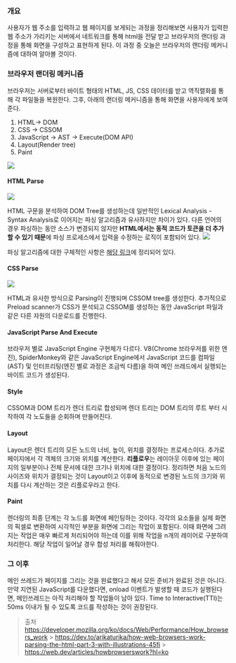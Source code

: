 ### 개요

사용자가 웹 주소를 입력하고 웹 페이지를 보게되는 과정을 정리해보면 사용자가 입력한 웹 주소가 가리키는 서버에서 네트워크를 통해 html을 전달 받고 브라우저의 랜더링 과정을 통해 화면을 구성하고 표현하게 된다. 이 과정 중 오늘은 브라우저의 랜더링 메커니즘에 대하여 알아볼 것이다.

### 브라우저 랜더링 메커니즘

브라우저는 서버로부터 바이트 형태의 HTML, JS, CSS 데이터를 받고 역직렬화를 통해 각 파일들을 복원한다. 그후, 아래의 랜더링 메커니즘을 통해 화면을 사용자에게 보여준다.

>

1. HTML-> DOM
2. CSS -> CSSOM
3. JavaScript -> AST -> Execute(DOM API)
4. Layout(Render tree)
5. Paint

![](https://velog.velcdn.com/images/duddn2012/post/faad2ae9-a22b-49a5-bba1-4fa7aa216459/image.png)

#### HTML Parse

![](https://velog.velcdn.com/images/duddn2012/post/279b2f32-6584-4340-add3-6931baeeff23/image.png)

HTML 구문을 분석하여 DOM Tree를 생성하는데 일반적인 Lexical Analysis - Syntax Analysis로 이어지는 파싱 알고리즘과 유사하지만 차이가 있다. 다른 언어의 경우 파싱하는 동안 소스가 변경되지 않지만 **HTML에서는 동적 코드가 토큰을 더 추가할 수 있기 때문**에 파싱 프로세스에서 입력을 수정하는 로직이 포함되어 있다.
![](https://velog.velcdn.com/images/duddn2012/post/3ca62a64-1c98-446a-b7b5-400bc33f9eb8/image.png)

파싱 알고리즘에 대한 구체적인 사항은 [해당 링크](https://html.spec.whatwg.org/multipage/parsing.html)에 정리되어 있다.

#### CSS Parse

![](https://velog.velcdn.com/images/duddn2012/post/9b97e002-6147-492d-9c11-c0ac799b88e3/image.png)

HTML과 유사한 방식으로 Parsing이 진행되며 CSSOM tree를 생성한다.
추가적으로 Preload scanner가 CSS가 분석되고 CSSOM를 생성하는 동안 JavaScript 파일과 같은 다른 자원의 다운로드를 진행한다.

#### JavaScript Parse And Execute

브라우저 별로 JavaScript Engine 구현체가 다르다. V8(Chrome 브라우저를 위한 엔진), SpiderMonkey와 같은 JavaScript Engine에서 JavaScript 코드를 컴파일(AST) 및 인터프리팅(엔진 별로 과정은 조금씩 다름)을 하여 메인 쓰레드에서 실행되는 바이트 코드가 생성된다.

#### Style

CSSOM과 DOM 트리가 렌더 트리로 합성되며 렌더 트리는 DOM 트리의 루트 부터 시작하여 각 노도들을 순회하며 만들어진다.

#### Layout

Layout은 렌더 트리의 모든 노드의 너비, 높이, 위치를 결정하는 프로세스이다. 추가로 페이지에서 각 객체의 크기와 위치를 계산한다.
**리플로우**는 레이아웃 이후에 있는 페이지의 일부분이나 전체 문서에 대한 크기나 위치에 대한 결정이다.
정리하면 처음 노드의 사이즈와 위치가 결정되는 것이 Layout이고 이후에 동적으로 변경된 노드의 크기와 위치를 다시 계산하는 것은 리플로우라고 한다.

#### Paint

렌더링의 최종 단계는 각 노드를 화면에 페인팅하는 것이다. 각각의 요소들을 실제 화면의 픽셀로 변환하여 시각적인 부분을 화면에 그리는 작업이 포함된다.
이때 화면에 그려지는 작업은 매우 빠르게 처리되어야 하는데 이를 위해 작업을 n개의 레이어로 구분하여 처리한다. 해당 작업이 일어날 경우 합성 처리를 해줘야한다.

### 그 이후

메인 쓰레드가 페이지를 그리는 것을 완료했다고 해서 모든 준비가 완료된 것은 아니다. 만약 지연된 JavaScript를 다운했다면, onload 이벤트가 발생할 때 코드가 실행된다면, 메인쓰레드는 아직 처리해야 할 작업들이 남아 있다. Time to Interactive(TTI)는 50ms 이내가 될 수 있도록 코드를 작성하는 것이 권장된다.

> 출처
> https://developer.mozilla.org/ko/docs/Web/Performance/How_browsers_work > https://dev.to/arikaturika/how-web-browsers-work-parsing-the-html-part-3-with-illustrations-45fi > https://web.dev/articles/howbrowserswork?hl=ko
